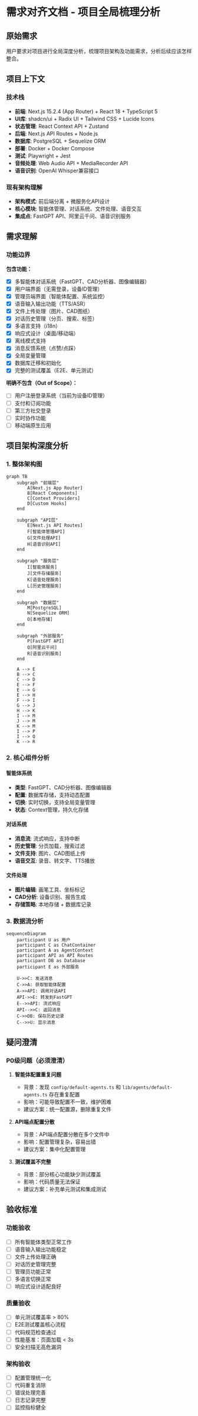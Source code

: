 # 需求对齐文档 - 项目全局梳理分析

## 原始需求

用户要求对项目进行全局深度分析，梳理项目架构及功能需求，分析后续应该怎样整合。

## 项目上下文

### 技术栈

- **前端**: Next.js 15.2.4 (App Router) + React 18 + TypeScript 5
- **UI库**: shadcn/ui + Radix UI + Tailwind CSS + Lucide Icons
- **状态管理**: React Context API + Zustand
- **后端**: Next.js API Routes + Node.js
- **数据库**: PostgreSQL + Sequelize ORM
- **部署**: Docker + Docker Compose
- **测试**: Playwright + Jest
- **音频处理**: Web Audio API + MediaRecorder API
- **语音识别**: OpenAI Whisper兼容接口

### 现有架构理解

- **架构模式**: 前后端分离 + 微服务化API设计
- **核心模块**: 智能体管理、对话系统、文件处理、语音交互
- **集成点**: FastGPT API、阿里云千问、语音识别服务

## 需求理解

### 功能边界

**包含功能：**

- [x] 多智能体对话系统（FastGPT、CAD分析器、图像编辑器）
- [x] 用户端界面（无需登录，设备ID管理）
- [x] 管理员端界面（智能体配置、系统监控）
- [x] 语音输入输出功能（TTS/ASR）
- [x] 文件上传处理（图片、CAD图纸）
- [x] 对话历史管理（分页、搜索、标签）
- [x] 多语言支持（i18n）
- [x] 响应式设计（桌面/移动端）
- [x] 离线模式支持
- [x] 消息反馈系统（点赞/点踩）
- [x] 全局变量管理
- [x] 数据库迁移和初始化
- [x] 完整的测试覆盖（E2E、单元测试）

**明确不包含（Out of Scope）：**

- [ ] 用户注册登录系统（当前为设备ID管理）
- [ ] 支付和订阅功能
- [ ] 第三方社交登录
- [ ] 实时协作功能
- [ ] 移动端原生应用

## 项目架构深度分析

### 1. 整体架构图

```mermaid
graph TB
    subgraph "前端层"
        A[Next.js App Router]
        B[React Components]
        C[Context Providers]
        D[Custom Hooks]
    end

    subgraph "API层"
        E[Next.js API Routes]
        F[智能体管理API]
        G[文件处理API]
        H[语音识别API]
    end

    subgraph "服务层"
        I[智能体服务]
        J[文件存储服务]
        K[语音处理服务]
        L[历史管理服务]
    end

    subgraph "数据层"
        M[PostgreSQL]
        N[Sequelize ORM]
        O[本地存储]
    end

    subgraph "外部服务"
        P[FastGPT API]
        Q[阿里云千问]
        R[语音识别服务]
    end

    A --> E
    B --> C
    C --> D
    E --> F
    E --> G
    E --> H
    F --> I
    G --> J
    H --> K
    I --> M
    J --> M
    K --> M
    I --> P
    I --> Q
    K --> R
```

### 2. 核心组件分析

#### 智能体系统

- **类型**: FastGPT、CAD分析器、图像编辑器
- **配置**: 数据库存储，支持动态配置
- **切换**: 实时切换，支持全局变量管理
- **状态**: Context管理，持久化存储

#### 对话系统

- **消息流**: 流式响应，支持中断
- **历史管理**: 分页加载，搜索过滤
- **文件支持**: 图片、CAD图纸上传
- **语音交互**: 录音、转文字、TTS播放

#### 文件处理

- **图片编辑**: 画笔工具、坐标标记
- **CAD分析**: 设备识别、报告生成
- **存储策略**: 本地存储 + 数据库记录

### 3. 数据流分析

```mermaid
sequenceDiagram
    participant U as 用户
    participant C as ChatContainer
    participant A as AgentContext
    participant API as API Routes
    participant DB as Database
    participant E as 外部服务

    U->>C: 发送消息
    C->>A: 获取智能体配置
    A->>API: 调用对话API
    API->>E: 转发到FastGPT
    E-->>API: 流式响应
    API-->>C: 返回消息
    C->>DB: 保存历史记录
    C-->>U: 显示消息
```

## 疑问澄清

### P0级问题（必须澄清）

1. **智能体配置重复问题**
   - 背景：发现 `config/default-agents.ts` 和 `lib/agents/default-agents.ts` 存在重复配置
   - 影响：可能导致配置不一致，维护困难
   - 建议方案：统一配置源，删除重复文件

2. **API端点配置分散**
   - 背景：API端点配置分散在多个文件中
   - 影响：配置管理复杂，容易出错
   - 建议方案：集中化配置管理

3. **测试覆盖不完整**
   - 背景：部分核心功能缺少测试覆盖
   - 影响：代码质量无法保证
   - 建议方案：补充单元测试和集成测试

## 验收标准

### 功能验收

- [ ] 所有智能体类型正常工作
- [ ] 语音输入输出功能稳定
- [ ] 文件上传处理正确
- [ ] 对话历史管理完整
- [ ] 管理员功能正常
- [ ] 多语言切换正常
- [ ] 响应式设计适配良好

### 质量验收

- [ ] 单元测试覆盖率 > 80%
- [ ] E2E测试覆盖核心流程
- [ ] 代码规范检查通过
- [ ] 性能基准：页面加载 < 3s
- [ ] 安全扫描无高危漏洞

### 架构验收

- [ ] 配置管理统一化
- [ ] 代码重复消除
- [ ] 错误处理完善
- [ ] 日志记录完整
- [ ] 监控指标健全
